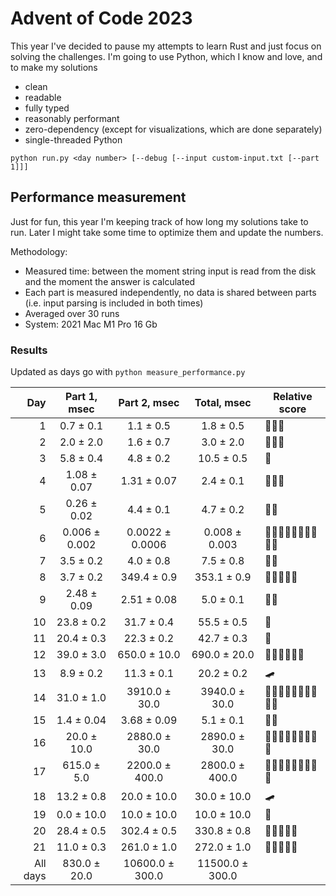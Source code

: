 # Advent of Code 2023

This year I've decided to pause my attempts to learn Rust and just focus on solving the challenges.
I'm going to use Python, which I know and love, and to make my solutions
- clean
- readable
- fully typed
- reasonably performant
- zero-dependency (except for visualizations, which are done separately)
- single-threaded Python

```shell
python run.py <day number> [--debug [--input custom-input.txt [--part 1]]]
```

## Performance measurement

Just for fun, this year I'm keeping track of how long my solutions take to run. Later I might take some time to
optimize them and update the numbers.

Methodology:
- Measured time: between the moment string input is read from the disk and the moment the answer is calculated
- Each part is measured independently, no data is shared between parts (i.e. input parsing is included in both times)
- Averaged over 30 runs
- System: 2021 Mac M1 Pro 16 Gb 

### Results

Updated as days go with `python measure_performance.py`

<!-- generated table start -->
**Day** | **Part 1**, msec | **Part 2**, msec | **Total**, msec | **Relative score**
---: | :---: | :---: | :---: | ---
1 | 0.7 ± 0.1 | 1.1 ± 0.5 | 1.8 ± 0.5 | 🚀🚀🚀
2 | 2.0 ± 2.0 | 1.6 ± 0.7 | 3.0 ± 2.0 | 🚀🚀🚀
3 | 5.8 ± 0.4 | 4.8 ± 0.2 | 10.5 ± 0.5 | 🚀
4 | 1.08 ± 0.07 | 1.31 ± 0.07 | 2.4 ± 0.1 | 🚀🚀🚀
5 | 0.26 ± 0.02 | 4.4 ± 0.1 | 4.7 ± 0.2 | 🚀🚀
6 | 0.006 ± 0.002 | 0.0022 ± 0.0006 | 0.008 ± 0.003 | 🚀🚀🚀🚀🚀🚀🚀🚀🚀🚀
7 | 3.5 ± 0.2 | 4.0 ± 0.8 | 7.5 ± 0.8 | 🚀🚀
8 | 3.7 ± 0.2 | 349.4 ± 0.9 | 353.1 ± 0.9 | 🐢🐢🐢🐢🐢
9 | 2.48 ± 0.09 | 2.51 ± 0.08 | 5.0 ± 0.1 | 🚀🚀
10 | 23.8 ± 0.2 | 31.7 ± 0.4 | 55.5 ± 0.5 | 🐢
11 | 20.4 ± 0.3 | 22.3 ± 0.2 | 42.7 ± 0.3 | 🐢
12 | 39.0 ± 3.0 | 650.0 ± 10.0 | 690.0 ± 20.0 | 🐢🐢🐢🐢🐢🐢
13 | 8.9 ± 0.2 | 11.3 ± 0.1 | 20.2 ± 0.2 | 🛹
14 | 31.0 ± 1.0 | 3910.0 ± 30.0 | 3940.0 ± 30.0 | 🐢🐢🐢🐢🐢🐢🐢🐢🐢🐢
15 | 1.4 ± 0.04 | 3.68 ± 0.09 | 5.1 ± 0.1 | 🚀🚀
16 | 20.0 ± 10.0 | 2880.0 ± 30.0 | 2890.0 ± 30.0 | 🐢🐢🐢🐢🐢🐢🐢🐢🐢
17 | 615.0 ± 5.0 | 2200.0 ± 400.0 | 2800.0 ± 400.0 | 🐢🐢🐢🐢🐢🐢🐢🐢🐢
18 | 13.2 ± 0.8 | 20.0 ± 10.0 | 30.0 ± 10.0 | 🛹
19 | 0.0 ± 10.0 | 10.0 ± 10.0 | 10.0 ± 10.0 | 🚀
20 | 28.4 ± 0.5 | 302.4 ± 0.5 | 330.8 ± 0.8 | 🐢🐢🐢🐢🐢
21 | 11.0 ± 0.3 | 261.0 ± 1.0 | 272.0 ± 1.0 | 🐢🐢🐢🐢🐢
All days | 830.0 ± 20.0 | 10600.0 ± 300.0 | 11500.0 ± 300.0 | 
<!-- generated table end -->
